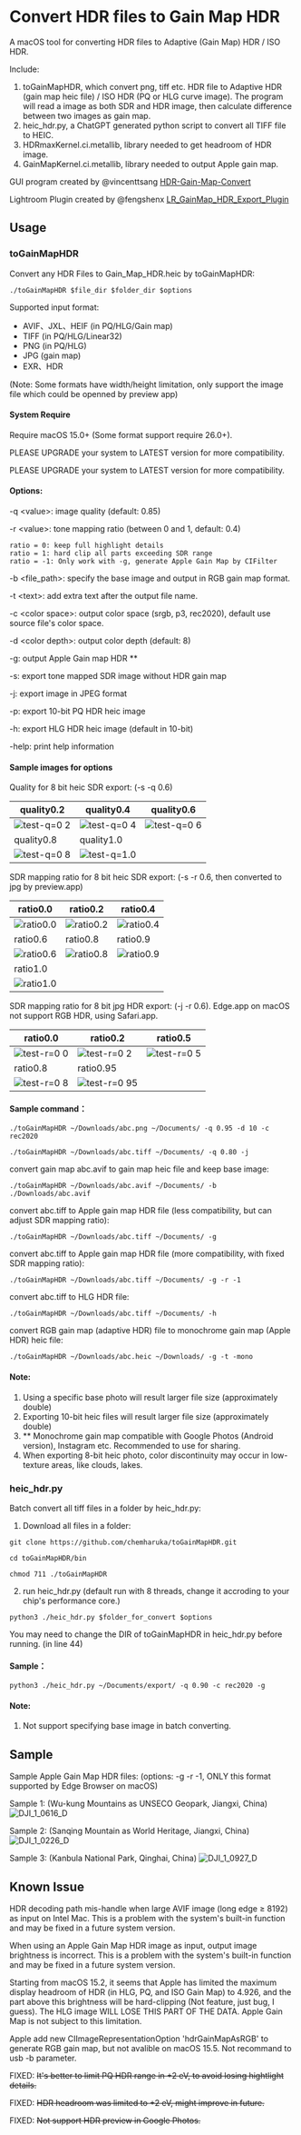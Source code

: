 # Convert HDR files to Gain Map HDR

A macOS tool for converting HDR files to Adaptive (Gain Map) HDR / ISO HDR.

Include:

1. toGainMapHDR, which convert png, tiff etc. HDR file to Adaptive HDR (gain map heic file) / ISO HDR (PQ or HLG curve image). The program will read a image as both SDR and HDR image, then calculate difference between two images as gain map.
2. heic_hdr.py, a ChatGPT generated python script to convert all TIFF file to HEIC.
3. HDRmaxKernel.ci.metallib, library needed to get headroom of HDR image.
4. GainMapKernel.ci.metallib, library needed to output Apple gain map.

GUI program created by @vincenttsang [HDR-Gain-Map-Convert](https://github.com/vincenttsang/HDR-Gain-Map-Convert)

Lightroom Plugin created by @fengshenx [LR_GainMap_HDR_Export_Plugin](https://github.com/fengshenx/LR_GainMap_HDR_Export_Plugin)

## Usage

### toGainMapHDR

Convert any HDR Files to Gain_Map_HDR.heic by toGainMapHDR:

`./toGainMapHDR $file_dir $folder_dir $options`

Supported input format: 

* AVIF、JXL、HEIF (in PQ/HLG/Gain map)
* TIFF (in PQ/HLG/Linear32)
* PNG (in PQ/HLG)
* JPG (gain map)
* EXR、HDR

(Note: Some formats have width/height limitation, only support the image file which could be openned by preview app)

#### System Require

Require macOS 15.0+ (Some format support require 26.0+).

PLEASE UPGRADE your system to LATEST version for more compatibility.

PLEASE UPGRADE your system to LATEST version for more compatibility.

#### Options:

-q \<value>: image quality (default: 0.85)

-r \<value>: tone mapping ratio (between 0 and 1, default: 0.4)

    ratio = 0: keep full highlight details
    ratio = 1: hard clip all parts exceeding SDR range
    ratio = -1: Only work with -g, generate Apple Gain Map by CIFilter

-b \<file_path>: specify the base image and output in RGB gain map format.

-t \<text>: add extra text after the output file name.

-c \<color space>: output color space (srgb, p3, rec2020), default use source file's color space.

-d \<color depth>: output color depth (default: 8)

-g: output Apple Gain map HDR \*\*

-s: export tone mapped SDR image without HDR gain map

-j: export image in JPEG format

-p: export 10-bit PQ HDR heic image

-h: export HLG HDR heic image (default in 10-bit)

-help: print help information

#### Sample images for options

Quality for 8 bit heic SDR export: (-s -q 0.6)

| quality0.2                                                   | quality0.4                                                   | quality0.6                                                   |
| ------------------------------------------------------------ | ------------------------------------------------------------ | ------------------------------------------------------------ |
| ![test-q=0 2](https://github.com/user-attachments/assets/f6916630-e607-4393-94ab-531b01217f2f) | ![test-q=0 4](https://github.com/user-attachments/assets/78735c04-91ee-42e8-8793-b4bb4a13f5cf) | ![test-q=0 6](https://github.com/user-attachments/assets/2ce8b0c5-5557-4eb2-a915-6355bdd45005) |
| quality0.8                                                   | quality1.0                                                   |                                                              |
| ![test-q=0 8](https://github.com/user-attachments/assets/e0a5813c-c812-413c-b3bc-a395f737e92b) | ![test-q=1.0](https://github.com/user-attachments/assets/a706bc60-8ef3-48bc-a878-6aa5f1be384b) |                                                              |

SDR mapping ratio for 8 bit heic SDR export: (-s -r 0.6, then converted to jpg by preview.app)

| ratio0.0                                                     | ratio0.2                                                     | ratio0.4                                                     |
| ------------------------------------------------------------ | ------------------------------------------------------------ | ------------------------------------------------------------ |
| ![ratio0.0](https://github.com/user-attachments/assets/f850b48d-724a-47e1-910b-1cb92de2f02a) | ![ratio0.2](https://github.com/user-attachments/assets/e2787b37-a6cb-434c-8ac5-91874c8e7571) | ![ratio0.4](https://github.com/user-attachments/assets/4ad4650d-f6e1-47ec-b525-77be34eca9b4) |
| ratio0.6                                                     | ratio0.8                                                     | ratio0.9                                                     |
| ![ratio0.6](https://github.com/user-attachments/assets/f187a82b-488c-4bd6-8f0c-1b06c2063d8a) | ![ratio0.8](https://github.com/user-attachments/assets/0fec25e4-e448-407c-b009-b844fac7f01a) | ![ratio0.9](https://github.com/user-attachments/assets/70c41f93-31bf-433f-abf0-1228aaeffa46) |
| ratio1.0                                                     |                                                              |                                                              |
| ![ratio1.0](https://github.com/user-attachments/assets/57560296-817e-4e06-8ec5-67a4d6e5fd91) |                                                              |                                                              |

SDR mapping ratio for 8 bit jpg HDR export: (-j -r 0.6). Edge.app on macOS not support RGB HDR, using Safari.app.

| ratio0.0 | ratio0.2  | ratio0.5 |
| -------- | --------- | -------- |
| ![test-r=0 0](https://github.com/user-attachments/assets/865df214-f2fb-406b-831c-647d2ad6054e) | ![test-r=0 2](https://github.com/user-attachments/assets/877933c9-7618-4e70-a826-0c1c533e8521) | ![test-r=0 5](https://github.com/user-attachments/assets/b37c22cd-5e4b-4362-b835-7909fa217f2e) |
| ratio0.8 | ratio0.95 |          |
| ![test-r=0 8](https://github.com/user-attachments/assets/f5c9532b-59e2-4f96-9e9b-54c161a77ca7) | ![test-r=0 95](https://github.com/user-attachments/assets/660c8d42-a275-4958-b252-13b7c5aaf8fc) |          |


#### Sample command：

 `./toGainMapHDR ~/Downloads/abc.png ~/Documents/ -q 0.95 -d 10 -c rec2020`

 `./toGainMapHDR ~/Downloads/abc.tiff ~/Documents/ -q 0.80 -j`

convert gain map abc.avif to gain map heic file and keep base image:

 `./toGainMapHDR ~/Downloads/abc.avif ~/Documents/ -b ./Downloads/abc.avif` 

convert abc.tiff to Apple gain map HDR file (less compatibility, but can adjust SDR mapping ratio):

 `./toGainMapHDR ~/Downloads/abc.tiff ~/Documents/ -g` 

convert abc.tiff to Apple gain map HDR file (more compatibility, with fixed SDR mapping ratio):

 `./toGainMapHDR ~/Downloads/abc.tiff ~/Documents/ -g -r -1` 

convert abc.tiff to HLG HDR file:

 `./toGainMapHDR ~/Downloads/abc.tiff ~/Documents/ -h` 

convert RGB gain map (adaptive HDR) file to monochrome gain map (Apple HDR) heic file:

 `./toGainMapHDR ~/Downloads/abc.heic ~/Downloads/ -g -t -mono` 

#### Note: 

1. Using a specific base photo will result larger file size (approximately double)
2. Exporting 10-bit heic files will result larger file size (approximately double)
3. \*\* Monochrome gain map compatible with Google Photos (Android version), Instagram etc. Recommended to use for sharing.
4. When exporting 8-bit heic photo, color discontinuity may occur in low-texture areas, like clouds, lakes.

### heic_hdr.py

Batch convert all tiff files in a folder by heic_hdr.py:

1. Download all files in a folder:

`git clone https://github.com/chemharuka/toGainMapHDR.git`

`cd toGainMapHDR/bin`

`chmod 711 ./toGainMapHDR`

2. run heic_hdr.py (default run with 8 threads, change it accroding to your chip's performance core.)

`python3 ./heic_hdr.py $folder_for_convert $options`

You may need to change the DIR of toGainMapHDR in heic_hdr.py before running. (in line 44)

#### Sample：

`python3 ./heic_hdr.py ~/Documents/export/ -q 0.90 -c rec2020 -g`

#### Note: 

1. Not support specifying base image in batch converting.

## Sample

Sample Apple Gain Map HDR files: (options: -g -r -1, ONLY this format supported by Edge Browser on macOS)

Sample 1: (Wu-kung Mountains as UNSECO Geopark, Jiangxi, China)
![DJI_1_0616_D](https://github.com/user-attachments/assets/d4fd48bb-6561-496f-b1ab-083ee1ae8a95)

Sample 2: (Sanqing Mountain as World Heritage, Jiangxi, China)
![DJI_1_0226_D](https://github.com/user-attachments/assets/0a718722-6939-41d3-844d-14517442de05)

Sample 3: (Kanbula National Park, Qinghai, China)
![DJI_1_0927_D](https://github.com/user-attachments/assets/66da879e-d56a-4bae-8185-d2d7d462e10f)

## Known Issue

HDR decoding path mis-handle when large AVIF image (long edge ≥ 8192) as input on Intel Mac. This is a problem with the system's built-in function and may be fixed in a future system version.

When using an Apple Gain Map HDR image as input, output image brightness is incorrect. This is a problem with the system's built-in function and may be fixed in a future system version.

Starting from macOS 15.2, it seems that Apple has limited the maximum display headroom of HDR (in HLG, PQ, and ISO Gain Map) to 4.926, and the part above this brightness will be hard-clipping (Not feature, just bug, I guess). The HLG image WILL LOSE THIS PART OF THE DATA. Apple Gain Map is not subject to this limitation.

Apple add new CIImageRepresentationOption 'hdrGainMapAsRGB' to generate RGB gain map, but not avalible on macOS 15.5. Not recommand to usb -b parameter.

FIXED: ~~It's better to limit PQ HDR range in +2 eV, to avoid losing hightlight details.~~

FIXED: ~~HDR headroom was limited to +2 eV, might improve in future.~~

FIXED: ~~Not support HDR preview in Google Photos.~~

